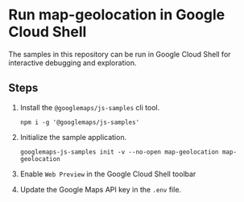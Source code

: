 # Run map-geolocation in Google Cloud Shell

The samples in this repository can be run in Google Cloud Shell for interactive debugging and exploration.

## Steps

1. Install the `@googlemaps/js-samples` cli tool.

    ```
    npm i -g '@googlemaps/js-samples'
    ```
1. Initialize the sample application. 
    ```
    googlemaps-js-samples init -v --no-open map-geolocation map-geolocation
    ```
1. Enable `Web Preview` in the Google Cloud Shell toolbar
1. Update the Google Maps API key in the `.env` file.
